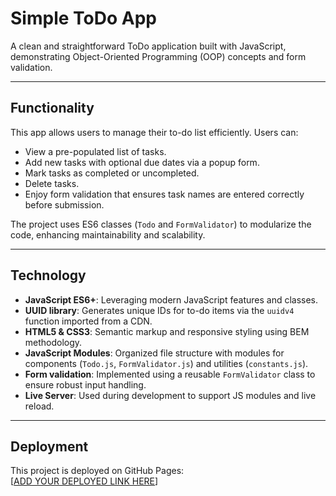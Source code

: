 # Simple ToDo App

A clean and straightforward ToDo application built with JavaScript, demonstrating Object-Oriented Programming (OOP) concepts and form validation.

---

## Functionality

This app allows users to manage their to-do list efficiently. Users can:

- View a pre-populated list of tasks.
- Add new tasks with optional due dates via a popup form.
- Mark tasks as completed or uncompleted.
- Delete tasks.
- Enjoy form validation that ensures task names are entered correctly before submission.

The project uses ES6 classes (`Todo` and `FormValidator`) to modularize the code, enhancing maintainability and scalability.

---

## Technology

- **JavaScript ES6+**: Leveraging modern JavaScript features and classes.
- **UUID library**: Generates unique IDs for to-do items via the `uuidv4` function imported from a CDN.
- **HTML5 & CSS3**: Semantic markup and responsive styling using BEM methodology.
- **JavaScript Modules**: Organized file structure with modules for components (`Todo.js`, `FormValidator.js`) and utilities (`constants.js`).
- **Form validation**: Implemented using a reusable `FormValidator` class to ensure robust input handling.
- **Live Server**: Used during development to support JS modules and live reload.


---

## Deployment

This project is deployed on GitHub Pages:  
[[ADD YOUR DEPLOYED LINK HERE](https://pilotophillip.github.io/se_project_todo-app/)]
